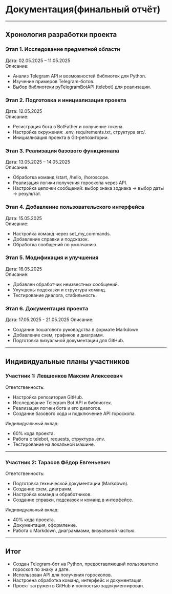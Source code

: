 # Документация(финальный отчёт)

---

## Хронология разработки проекта

### Этап 1. Исследование предметной области
Дата: 02.05.2025 – 11.05.2025  
Описание:  
- Анализ Telegram API и возможностей библиотек для Python.
- Изучение примеров Telegram-ботов.
- Выбор библиотеки pyTelegramBotAPI (telebot) для реализации.

### Этап 2. Подготовка и инициализация проекта
Дата: 12.05.2025  
Описание:  
- Регистрация бота в BotFather и получение токена.
- Настройка окружения: .env, requirements.txt, структура src/.
- Инициализация проекта в Git-репозитории.

### Этап 3. Реализация базового функционала
Дата: 13.05.2025 – 14.05.2025  
Описание:  
- Обработка команд /start, /hello, /horoscope.
- Реализация логики получения гороскопа через API.
- Настройка цепочки сообщений: выбор знака зодиака → выбор даты → результат.

### Этап 4. Добавление пользовательского интерфейса
Дата: 15.05.2025  
Описание:  
- Настройка команд через set_my_commands.
- Добавление справки и подсказок.
- Обработка сообщений по умолчанию.

### Этап 5. Модификация и улучшения
Дата: 16.05.2025  
Описание:  
- Добавлен обработчик неизвестных сообщений.
- Улучшены подсказки и структура команд.
- Тестирование диалога, стабильность.

### Этап 6. Документация проекта
Дата: 17.05.2025 - 21.05.2025
Описание:  
- Создание пошагового руководства в формате Markdown.
- Добавление схем, графиков и диаграмм.
- Подготовка визуальной документации для GitHub.

---

## Индивидуальные планы участников

### Участник 1: Левшенков Максим Алексеевич 
Ответственность:
- Настройка репозитория GitHub.
- Исследование Telegram Bot API и библиотек.
- Реализация логики бота и его диалогов.
- Создание базового кода и подключение API гороскопа.

Индивидуальный вклад:
- 60% кода проекта.
- Работа с telebot, requests, структура .env.
- Тестирование на локальной машине.

---

### Участник 2: Тарасов Фёдор Евгеньевич 
Ответственность:
- Подготовка технической документации (Markdown).
- Создание схем, диаграмм.
- Настройка команд и обработчиков.
- Создание справки, подсказок и команд в интерфейсе.

Индивидуальный вклад:
- 40% кода проекта.
- Документация, оформление.
- Работа с Markdown, диаграммами, визуальной частью.

---

## Итог

- Создан Telegram-бот на Python, предоставляющий пользователю гороскоп по знаку и дате.
- Использован API для получения гороскопов.
- Настроена обработка команд, интерфейс и документация.
- Проект загружен в GitHub и полностью задокументирован.